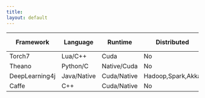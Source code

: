 ```yaml
---
title: 
layout: default
---
```


|Framework| Language      | Runtime       |Distributed|Algorithms|Visualization| Optimization Algos|
|---------|---------------| --------------|-----------|----------|-------------|-------------------|
|Torch7  | Lua/C++       | Cuda           | No        |All       | ??          |     ??            |
|Theano   | Python/C      | Native/Cuda   | No        |All       | matplotlib  |      ??           |
|DeepLearning4j|Java/Native|Cuda/Native   |Hadoop,Spark,Akka|All | TSNE,matplotlib,d3| ??          |
|Caffe   |  C++            |Cuda/Native   | No        |All      | ??          |                    

